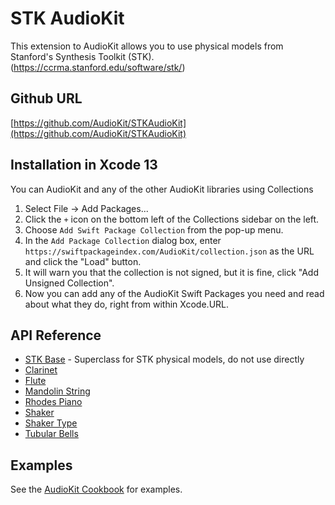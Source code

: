 # STK AudioKit

This extension to AudioKit allows you to use physical models from Stanford's Synthesis Toolkit (STK). (https://ccrma.stanford.edu/software/stk/)

## Github URL

[https://github.com/AudioKit/STKAudioKit](https://github.com/AudioKit/STKAudioKit)

## Installation in Xcode 13

You can AudioKit and any of the other AudioKit libraries using Collections

1. Select File -> Add Packages...
2. Click the `+` icon on the bottom left of the Collections sidebar on the left.
3. Choose `Add Swift Package Collection` from the pop-up menu.
4. In the `Add Package Collection` dialog box, enter `https://swiftpackageindex.com/AudioKit/collection.json` as the URL and click the "Load" button.
5. It will warn you that the collection is not signed, but it is fine, click "Add Unsigned Collection".
6. Now you can add any of the AudioKit Swift Packages you need and read about what they do, right from within Xcode.URL. 

## API Reference

* [STK Base](https://github.com/AudioKit/STKAudioKit/wiki/STKBase) - Superclass for STK physical models, do not use directly
* [Clarinet](https://github.com/AudioKit/STKAudioKit/wiki/Clarinet)
* [Flute](https://github.com/AudioKit/STKAudioKit/wiki/Flute)
* [Mandolin String](https://github.com/AudioKit/STKAudioKit/wiki/MandolinString)
* [Rhodes Piano](https://github.com/AudioKit/STKAudioKit/wiki/RhodesPianoKey)
* [Shaker](https://github.com/AudioKit/STKAudioKit/wiki/Shaker)
* [Shaker Type](https://github.com/AudioKit/STKAudioKit/wiki/ShakerType)
* [Tubular Bells](https://github.com/AudioKit/STKAudioKit/wiki/TubularBells)

## Examples

See the [AudioKit Cookbook](https://github.com/AudioKit/Cookbook/) for examples.
